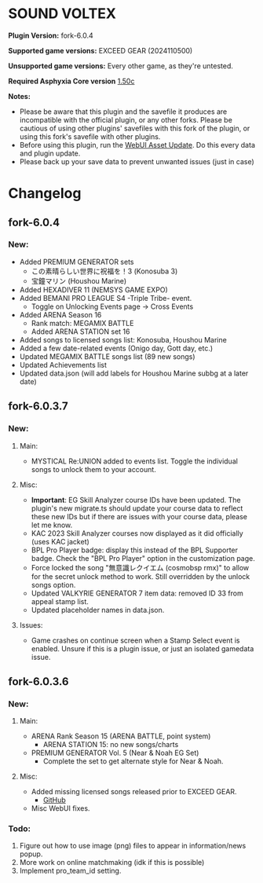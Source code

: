 # SOUND VOLTEX

**Plugin Version:** fork-6.0.4

**Supported game versions:** EXCEED GEAR (2024110500)

**Unsupported game versions:** Every other game, as they're untested.

**Required Asphyxia Core version** [1.50c](https://github.com/asphyxia-core/asphyxia-core.github.io/releases/tag/v1.50)

**Notes:**
- Please be aware that this plugin and the savefile it produces are incompatible with the official plugin, or any other forks. Please be cautious of using other plugins' savefiles with this fork of the plugin, or using this fork's savefile with other plugins.
- Before using this plugin, run the [WebUI Asset Update](/plugin/sdvx@asphyxia/update%20webui%20assets). Do this every data and plugin update.
- Please back up your save data to prevent unwanted issues (just in case)


Changelog
===========
## fork-6.0.4

### New:
- Added PREMIUM GENERATOR sets
	- この素晴らしい世界に祝福を！3 (Konosuba 3)
	- 宝鐘マリン (Houshou Marine)
- Added HEXADIVER 11 (NEMSYS GAME EXPO)
- Added BEMANI PRO LEAGUE S4 -Triple Tribe- event.
	- Toggle on Unlocking Events page -> Cross Events
- Added ARENA Season 16
	- Rank match: MEGAMIX BATTLE
	- Added ARENA STATION set 16
- Added songs to licensed songs list: Konosuba, Houshou Marine
- Added a few date-related events (Onigo day, Gott day, etc.)
- Updated MEGAMIX BATTLE songs list (89 new songs)
- Updated Achievements list
- Updated data.json (will add labels for Houshou Marine subbg at a later date)


## fork-6.0.3.7

### New:

1. Main:
	- MYSTICAL Re:UNION added to events list. Toggle the individual songs to unlock them to your account.

2. Misc:
	- **Important**: EG Skill Analyzer course IDs have been updated. The plugin's new migrate.ts should update your course data to reflect these new IDs but if there are issues with your course data, please let me know. 
	- KAC 2023 Skill Analyzer courses now displayed as it did officially (uses KAC jacket)
	- BPL Pro Player badge: display this instead of the BPL Supporter badge. Check the "BPL Pro Player" option in the customization page.
	- Force locked the song "無意識レクイエム (cosmobsp rmx)" to allow for the secret unlock method to work. Still overridden by the unlock songs option.
	- Updated VALKYRIE GENERATOR 7 item data: removed ID 33 from appeal stamp list. 
	- Updated placeholder names in data.json.

3. Issues:
	- Game crashes on continue screen when a Stamp Select event is enabled. Unsure if this is a plugin issue, or just an isolated gamedata issue.


## fork-6.0.3.6

### New:

1. Main:
	- ARENA Rank Season 15 (ARENA BATTLE, point system)
		- ARENA STATION 15: no new songs/charts
	- PREMIUM GENERATOR Vol. 5 (Near & Noah EG Set)
		- Complete the set to get alternate style for Near & Noah.

2. Misc:
	- Added missing licensed songs released prior to EXCEED GEAR.
		- [GitHub](https://github.com/22vv0/asphyxia_plugins/issues/4)
	- Misc WebUI fixes.


### Todo:

1. Figure out how to use image (png) files to appear in information/news popup.
2. More work on online matchmaking (idk if this is possible)
3. Implement pro_team_id setting.
